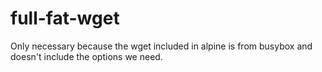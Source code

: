 # full-fat-wget

Only necessary because the wget included in alpine is from busybox and doesn't
include the options we need.
